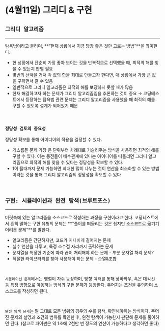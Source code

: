 # (4월11일) 그리디 & 구현

## `그리디 알고리즘`

---

탐욕법이라고 불리며, **“현재 상황에서 지금 당장 좋은 것만 고르는 방법”**을 의미한다.

-   현 상황에서 단순히 가장 좋아 보이는 것을 반복적으로 선택했을 때, 최적의 해를 찾을 수 있는지 판별 필요
-   몇번의 선택을 거쳐 각 값의 합을 최대로 만들고자 한다면, 매 상황에서 가장 큰 값을 구하면서 갈 수 있음
-   일반적으로 그리디 알고리즘은 최적의 해를 보장하지 못할 때가 많음
-   현재 해결하고자 하는 문제가 그리디 알고리즘임을 추론하는 것이 중요
    → 코딩테스트에서 등장하는 탐욕법 관련 문제는 그리디 알고리즘을 사용했을 때 최적의 해를 구할 수 있도록 설계가 되어있기 때문

<br/>

### `정당성 검토의 중요성`

정당성 확보를 통해 아이디어의 적용을 결정할 수 있다.

-   거스름돈 문제
    가장 큰 단위부터 차례대로 거슬러주는 방식을 사용하면 최적의 해를 구할 수 있다. 이는 동전들이 배수관계에 있다는 아이디어를 떠올리면 그리디 알고리즘으로 최적의 해를 찾을 수 있다는 정당성을 확보할 수 있다.
-   1이 될때까지 문제
    가능하면 최대한 많이 나누는 것이 연산을 최소화할 수 있는 방법이라는 것을 통해 그리디 알고리즘의 정당성을 확보할 수 있다

<br/>

## `구현: 시뮬레이션과 완전 탐색(브루트포스)`

---

머릿속에 있는 알고리즘을 소스코드로 작성하는 과정을 구현이라고 한다. 코딩테스트에서 흔히 말하는 구현 유형의 문제는 **“풀이를 떠올리는 것은 쉽지만 소스코드로 옮기기 어려운 문제"**를 말한다.

-   알고리즘은 간단하지만, 코드가 지나치게 길어지는 문제
-   실수 연산을 다루고, 특정 소수점 자리까지 출력하는 문제
-   문자열을 특정한 기준에 따라 끊어 처리해야 하는 문제 - 부분 문자열 처리 문제?
-   적절한 라이브러리를 찾아 사용해야 하는 문제 - 순열&조합

<br/>

`시뮬레이션 문제`에서는 행렬이 자주 등장하며, 방향 벡터를 통해 상하좌우, 혹은 대각선 등 특정 방향으로 이동하는 방식의 구현 문제가 등장한다. 주어지는 조건을 유의하며 소스코드를 작성하면 된다.

<br/>

`완전 탐색 문제`는 말 그대로 모든 범위의 경우의 수를 탐색, 확인해야하는 방식이다. 주어진 문제의 설명과 조건의 범위를 확인한 후, 완전 탐색이 가능한지 판단해 문제를 풀이하면 된다.
(참고로 파이썬은 약 1초에 2천만 번 정도의 연산이 가능하다고 생각하면 좋다)
